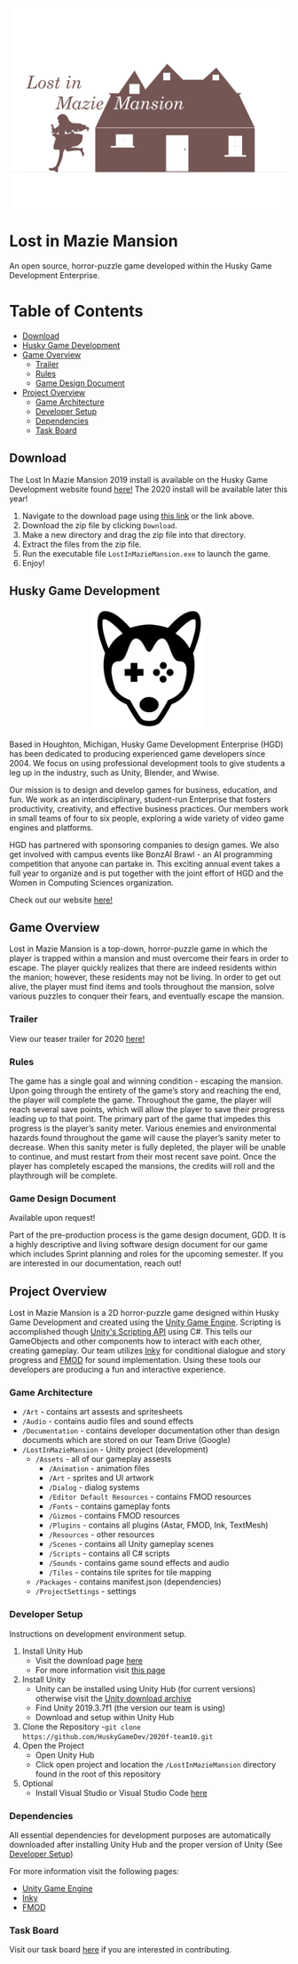 <p align="center"><img alt="LostInMazieMansion" src="./Art/logo jpg ver.jpg" width="500"/></p>

# Lost in Mazie Mansion

An open source, horror-puzzle game developed within the Husky Game Development Enterprise.

Table of Contents
=================

<!--ts-->
   * [Download](#download)
   * [Husky Game Development](#husky-game-development)
   * [Game Overview](#game-overview)
      * [Trailer](#project-overview)
      * [Rules](#rules)
      * [Game Design Document](#game-design-document)
   * [Project Overview](#project-overview)
      * [Game Architecture](#game-architecture)
      * [Developer Setup](#developer-setup)
      * [Dependencies](#dependencies)
      * [Task Board](#task-board)
<!--te-->

## Download

The Lost In Mazie Mansion 2019 install is available on the Husky Game Development website found [here!](https://huskygames.com/games/?game=lost-in-mazie-mansion) The 2020 install will be available later this year!

  1. Navigate to the download page using [this link](https://huskygames.com/games/?game=lost-in-mazie-mansion) or the link above.
  2. Download the zip file by clicking `Download`.
  3. Make a new directory and drag the zip file into that directory. 
  4. Extract the files from the zip file.
  5. Run the executable file `LostInMazieMansion.exe` to launch the game.
  6. Enjoy!

## Husky Game Development

<p align="center">
  <a href="https://huskygames.com/">
    <img
      alt="Husky Game Development"
      src="./Art/Logo_Bl_1000.png"
      width="200"
    />
  </a>
</p>

Based in Houghton, Michigan, Husky Game Development Enterprise (HGD) has been dedicated to producing experienced game developers since 2004. We focus on using professional development tools to give students a leg up in the industry, such as Unity, Blender, and Wwise.

Our mission is to design and develop games for business, education, and fun. We work as an interdisciplinary, student-run Enterprise that fosters productivity, creativity, and effective business practices. Our members work in small teams of four to six people, exploring a wide variety of video game engines and platforms.

HGD has partnered with sponsoring companies to design games. We also get involved with campus events like BonzAI Brawl - an AI programming competition that anyone can partake in. This exciting annual event takes a full year to organize and is put together with the joint effort of HGD and the Women in Computing Sciences organization.

Check out our website [here!](https://huskygames.com/)

## Game Overview

Lost in Mazie Mansion is a top-down, horror-puzzle game in which the player is trapped within a mansion and must overcome their fears in order to escape. The player quickly realizes that there are indeed residents within the manion; however, these residents may not be living. In order to get out alive, the player must find items and tools throughout the mansion, solve various puzzles to conquer their fears, and eventually escape the mansion.

### Trailer

View our teaser trailer for 2020 [here!](https://youtu.be/gyetVksK51k)

### Rules

The game has a single goal and winning condition - escaping the mansion. Upon going through the entirety of the game’s story and reaching the end, the player will complete the game. Throughout the game, the player will reach several save points, which will allow the player to save their progress leading up to that point. The primary part of the game that impedes this progress is the player’s sanity meter. Various enemies and environmental hazards found throughout the game will cause the player’s sanity meter to decrease. When this sanity meter is fully depleted, the player will be unable to continue, and must restart from their most recent save point. Once the player has completely escaped the mansions, the credits will roll and the playthrough will be complete.

### Game Design Document

Available upon request!

Part of the pre-production process is the game design document, GDD. It is a highly descriptive and living software design document for our game which includes Sprint planning and roles for the upcoming semester. If you are interested in our documentation, reach out!

## Project Overview

Lost in Mazie Mansion is a 2D horror-puzzle game designed within Husky Game Development and created using the [Unity Game Engine](https://unity.com/). Scripting is accomplished though [Unity's Scripting API](https://docs.unity3d.com/ScriptReference/) using C#. This tells our GameObjects and other components how to interact with each other, creating gameplay. Our team utilizes [Inky](https://github.com/inkle/inky) for conditional dialogue and story progress and [FMOD](https://www.fmod.com/) for sound implementation. Using these tools our developers are producing a fun and interactive experience.

### Game Architecture 

- `/Art` - contains art assests and spritesheets 
- `/Audio` - contains audio files and sound effects
- `/Documentation` - contains developer documentation other than design documents which are stored on our Team Drive (Google)
- `/LostInMazieMansion` - Unity project (development)
  - `/Assets` - all of our gameplay assests
    - `/Animation` - animation files
    - `/Art` - sprites and UI artwork
    - `/Dialog` - dialog systems
    - `/Editor Default Resources` - contains FMOD resources
    - `/Fonts` - contains gameplay fonts
    - `/Gizmos` - contains FMOD resources
    - `/Plugins` - contains all plugins (Astar, FMOD, Ink, TextMesh)
    - `/Resources` - other resources
    - `/Scenes` - contains all Unity gameplay scenes
    - `/Scripts` - contains all C# scripts
    - `/Sounds` - contains game sound effects and audio
    - `/Tiles` - contains tile sprites for tile mapping
  - `/Packages` - contains manifest.json (dependencies) 
  - `/ProjectSettings` - settings

### Developer Setup
 
 Instructions on development environment setup.
 
 1. Install Unity Hub 
    - Visit the download page [here](https://unity3d.com/get-unity/download)
    - For more information visit [this page](https://docs.unity3d.com/Manual/GettingStartedInstallingHub.html)
 2. Install Unity
    - Unity can be installed using Unity Hub (for current versions) otherwise visit the [Unity download archive](https://unity3d.com/get-unity/download/archive)
    - Find Unity 2019.3.7f1 (the version our team is using)
    - Download and setup within Unity Hub
 3. Clone the Repository 
    -`git clone https://github.com/HuskyGameDev/2020f-team10.git`
 4. Open the Project
    - Open Unity Hub
    - Click open project and location the `/LostInMazieMansion` directory found in the root of this repository
 5. Optional
    - Install Visual Studio or Visual Studio Code [here](https://visualstudio.microsoft.com/)

### Dependencies

All essential dependencies for development purposes are automatically downloaded after installing Unity Hub and the proper version of Unity (See [Developer Setup](#developer-setup))

For more information visit the following pages:
- [Unity Game Engine](https://unity.com/)
- [Inky](https://github.com/inkle/inky) 
- [FMOD](https://www.fmod.com/) 

### Task Board

Visit our task board [here](https://github.com/HuskyGameDev/2020f-team10/projects/1) if you are interested in contributing. 
